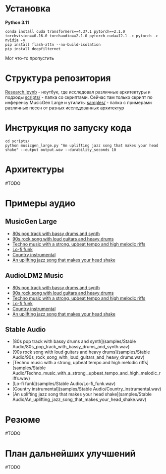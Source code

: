 # Установка

**Python 3.11**

```
conda install cuda transformers==4.37.1 pytorch==2.1.0 torchvision==0.16.0 torchaudio==2.1.0 pytorch-cuda=12.1 -c pytorch -c nvidia -y
pip install flash-attn --no-build-isolation
pip install deepfilternet
```

Мог что-то пропустить

# Структура репозитория

[Research.ipynb](Research.ipynb) - ноутбук, где исследовал различные архитектуры и подходы
[scripts/](scripts/) - папка со скриптами. Сейчас там только скрипт по инференсу MusicGen Large и утилиты
[samples/](samples/) - папка с примерами различных песен от разных исследованных архитектур

# Инструкция по запуску кода

```
cd scripts/
python musicgen_large.py "An uplifting jazz song that makes your head shake" --output output.wav --durability_seconds 10
```

# Архитектуры

#TODO

# Примеры аудио
## MusicGen Large

* [80s pop track with bassy drums and synth](samples/MusicGen_Large/80s_pop_track_with_bassy_drums_and_synth.wav)
* [90s rock song with loud guitars and heavy drums](samples/MusicGen_Large/90s_rock_song_with_loud_guitars_and_heavy_drums.wav)
* [Techno music with a strong, upbeat tempo and high melodic riffs](samples/MusicGen_Large/Techno_music_with_a_strong,_upbeat_tempo_and_high_melodic_riffs.wav) 
* [Lo-fi funk](samples/MusicGen_Large/Lo-fi_funk.wav)
* [Country instrumental](samples/MusicGen_Large/Country_instrumental.wav)
* [An uplifting jazz song that makes your head shake](samples/MusicGen_Large/An_uplifting_jazz_song_that_makes_your_head_shake.wav)



## AudioLDM2 Music

* [80s pop track with bassy drums and synth](samples/AudioLDM2_Music/80s_pop_track_with_bassy_drums_and_synth.wav)
* [90s rock song with loud guitars and heavy drums](samples/AudioLDM2_Music/90s_rock_song_with_loud_guitars_and_heavy_drums.wav)
* [Techno music with a strong, upbeat tempo and high melodic riffs](samples/AudioLDM2_Music/Techno_music_with_a_strong,_upbeat_tempo_and_high_melodic_riffs.wav) 
* [Lo-fi funk](samples/AudioLDM2_Music/Lo-fi_funk.wav)
* [Country instrumental](samples/AudioLDM2_Music/Country_instrumental.wav)
* [An uplifting jazz song that makes your head shake](samples/AudioLDM2_Music/An_uplifting_jazz_song_that_makes_your_head_shake.wav)


## Stable Audio

* [80s pop track with bassy drums and synth](samples/Stable Audio/80s_pop_track_with_bassy_drums_and_synth.wav)
* [90s rock song with loud guitars and heavy drums](samples/Stable Audio/90s_rock_song_with_loud_guitars_and_heavy_drums.wav)
* [Techno music with a strong, upbeat tempo and high melodic riffs](samples/Stable Audio/Techno_music_with_a_strong,_upbeat_tempo_and_high_melodic_riffs.wav) 
* [Lo-fi funk](samples/Stable Audio/Lo-fi_funk.wav)
* [Country instrumental](samples/Stable Audio/Country_instrumental.wav)
* [An uplifting jazz song that makes your head shake](samples/Stable Audio/An_uplifting_jazz_song_that_makes_your_head_shake.wav)


# Резюме

#TODO

# План дальнейших улучшений

#TODO
